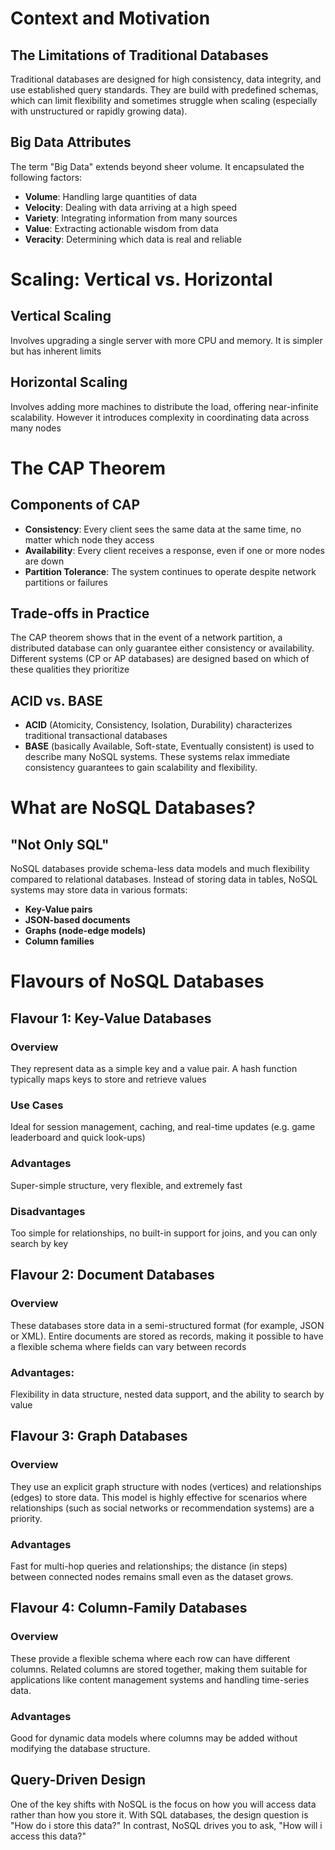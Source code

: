 # Context and Motivation
## The Limitations of Traditional Databases
Traditional databases are designed for high consistency, data integrity, and use established query standards. They are build with predefined schemas, which can limit flexibility and sometimes struggle when scaling (especially with unstructured or rapidly growing data).
## Big Data Attributes
The term "Big Data" extends beyond sheer volume. It encapsulated the following factors:
- **Volume**: Handling large quantities of data
- **Velocity**: Dealing with data arriving at a high speed
- **Variety**: Integrating information from many sources
- **Value**: Extracting actionable wisdom from data
- **Veracity**: Determining which data is real and reliable
# Scaling: Vertical vs. Horizontal
## Vertical Scaling
Involves upgrading a single server with more CPU and memory. It is simpler but has inherent limits
## Horizontal Scaling
Involves adding more machines to distribute the load, offering near-infinite scalability. However it introduces complexity in coordinating data across many nodes
# The CAP Theorem
## Components of CAP
- **Consistency**: Every client sees the same data at the same time, no matter which node they access
- **Availability**: Every client receives a response, even if one or more nodes are down
- **Partition Tolerance**: The system continues to operate despite network partitions or failures
## Trade-offs in Practice
The CAP theorem shows that in the event of a network partition, a distributed database can only guarantee either consistency or availability. Different systems (CP or AP databases) are designed based on which of these qualities they prioritize
## ACID vs. BASE
- **ACID** (Atomicity, Consistency, Isolation, Durability) characterizes traditional transactional databases
- **BASE** (basically Available, Soft-state, Eventually consistent) is used to describe many NoSQL systems. These systems relax immediate consistency guarantees to gain scalability and flexibility.
# What are NoSQL Databases?
## "Not Only SQL"
NoSQL databases provide schema-less data models and much flexibility compared to relational databases. Instead of storing data in tables, NoSQL systems may store data in various formats:
- **Key-Value pairs**
- **JSON-based documents**
- **Graphs (node-edge models)**
- **Column families**
# Flavours of NoSQL Databases
## Flavour 1: Key-Value Databases
### Overview
They represent data as a simple key and a value pair. A hash function typically maps keys to store and retrieve values
### Use Cases
Ideal for session management, caching, and real-time updates (e.g. game leaderboard and quick look-ups)
### Advantages
Super-simple structure, very flexible, and extremely fast
### Disadvantages
Too simple for relationships, no built-in support for joins, and you can only search by key
## Flavour 2: Document Databases
### Overview
These databases store data in a semi-structured format (for example, JSON or XML). Entire documents are stored as records, making it possible to have a flexible schema where fields can vary between records
### Advantages:
Flexibility in data structure, nested data support, and the ability to search by value
## Flavour 3: Graph Databases
### Overview
They use an explicit graph structure with nodes (vertices) and relationships (edges) to store data. This model is highly effective for scenarios where relationships (such as social networks or recommendation systems) are a priority.
### Advantages
Fast for multi-hop queries and relationships; the distance (in steps) between connected nodes remains small even as the dataset grows.
## Flavour 4: Column-Family Databases
### Overview
These provide a flexible schema where each row can have different columns. Related columns are stored together, making them suitable for applications like content management systems and handling time-series data.
### Advantages
Good for dynamic data models where columns may be added without modifying the database structure.
## Query-Driven Design
One of the key shifts with NoSQL is the focus on how you will access data rather than how you store it. With SQL databases, the design question is "How do i store this data?" In contrast, NoSQL drives you to ask, "How will i access this data?"